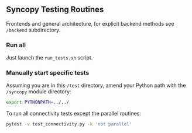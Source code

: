 ## Syncopy Testing Routines

Frontends and general architecture, for explicit backend methods see `/backend` subdirectory.

### Run all

Just launch the `run_tests.sh` script.

### Manually start specific tests

Assuming you are in this `/test` directory,
amend your Python path with the `/syncopy` module directory:

```bash
export PYTHONPATH=../../
```

To run all connectivity tests except the parallel routines:

```bash
pytest -v test_connectivity.py -k 'not parallel'
```

